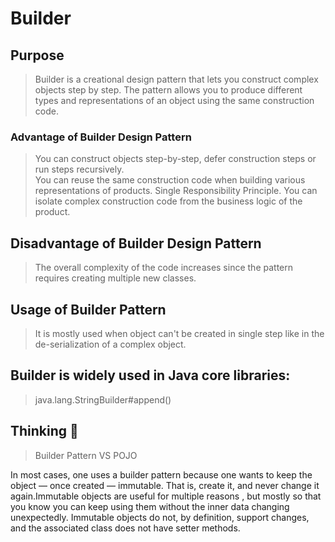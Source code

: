 # Builder

## Purpose

> Builder is a creational design pattern that lets you construct complex objects
> step by step. The pattern allows you to produce different types and representations
> of an object using the same construction code.

### Advantage of Builder Design Pattern
> You can construct objects step-by-step, defer construction steps or run steps recursively.  
> You can reuse the same construction code when building various representations of products.
> Single Responsibility Principle. You can isolate complex construction code
> from the business logic of the product.

## Disadvantage of Builder Design Pattern
> The overall complexity of the code increases since the pattern requires creating multiple new classes.

## Usage of Builder Pattern

> It is mostly used when object can't be created in single step like
> in the de-serialization of a complex object.

## Builder is widely used in Java core libraries:
> java.lang.StringBuilder#append()

## Thinking 🤔

> Builder Pattern VS POJO

In most cases, one uses a builder pattern because one wants to keep the object — once created — immutable.
That is, create it, and never change it again.Immutable objects are useful for multiple reasons ,
but mostly so that you know you can keep using them without the inner data changing unexpectedly.
Immutable objects do not, by definition, support changes, and the associated class does not have setter methods.

